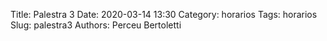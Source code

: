 Title: Palestra 3
Date: 2020-03-14 13:30
Category: horarios
Tags: horarios
Slug: palestra3
Authors: Perceu Bertoletti